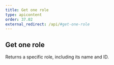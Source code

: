 ```yaml
---
title: Get one role
type: apicontent
order: 37.02
external_redirect: /api/#get-one-role
---
```


## Get one role

Returns a specific role, including its name and ID.
